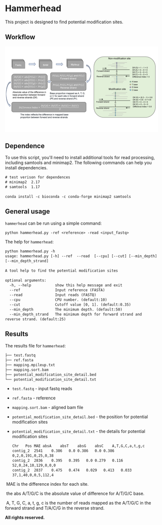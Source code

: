 # Hammerhead
This project is designed to find potential modification sites.



## Workflow

![alt text](figure_demo/Demo_1.png)



## Dependence

To use this script, you'll need to install additional tools for read processing, including samtools and minimap2. The following commands can help you install dependencies.

```shell
# test verison for dependences
# minimap2	2.17
# samtools	1.17

conda install -c bioconda -c conda-forge minimap2 samtools
```



## General usage

`hammerhead` can be run using a simple command:

```
python hammerhead.py -ref <reference> -read <input_fastq>
```

The help for `hammerhead`:

```
python hammerhead.py -h
usage: hammerhead.py [-h] --ref  --read  [--cpu] [--cut] [--min_depth] [--min_depth_strand]

A tool help to find the potential modification sites

optional arguments:
  -h, --help           show this help message and exit
  --ref                Input reference (FASTA)
  --read               Input reads (FASTQ)
  --cpu                CPU number. (default:10)
  --cut                Cutoff value [0, 1]. (default:0.35)
  --min_depth          The minimum depth. (default:50)
  --min_depth_strand   The minimum depth for forward strand and reverse strand. (default:25)
```


## Results

The results file for `hammerhead`:

```
├── test.fastq
├── ref.fasta
├── mapping.mpileup.txt
├── mapping.sort.bam
├── potential_modification_site_detail.bed
└── potential_modification_site_detail.txt
```

- `test.fastq` - input fastq reads

- `ref.fasta` - reference

- `mapping.sort.bam` - aligned bam file

- `potential_modification_site_detail.bed` - the position for potential modification sites

- `potential_modification_site_detail.txt` - the details for potential modification sites

  ```
  Chr	Pos	MAE	absA	absT	absG	absC	A,T,G,C,a,t,g,c
  contig_2	2541	0.386	0.0	0.386	0.0	0.386	0,2,0,191,0,25,0,38
  contig_2	2836	0.395	0.395	0.0	0.279	0.116	52,0,24,10,129,0,0,0
  contig_2	2837	0.475	0.474	0.029	0.413	0.033	37,1,40,0,0,5,112,4
  ```

​		MAE is the difference index for each site.

​		the abs A/T/G/C is the absolute value of difference for A/T/G/C base.

​		A, T, G, C, a, t, g, c  is the number of reads mapped as the  A/T/G/C in the forward strand and T/A/C/G in the reverse strand.

**All rights reserved.**
